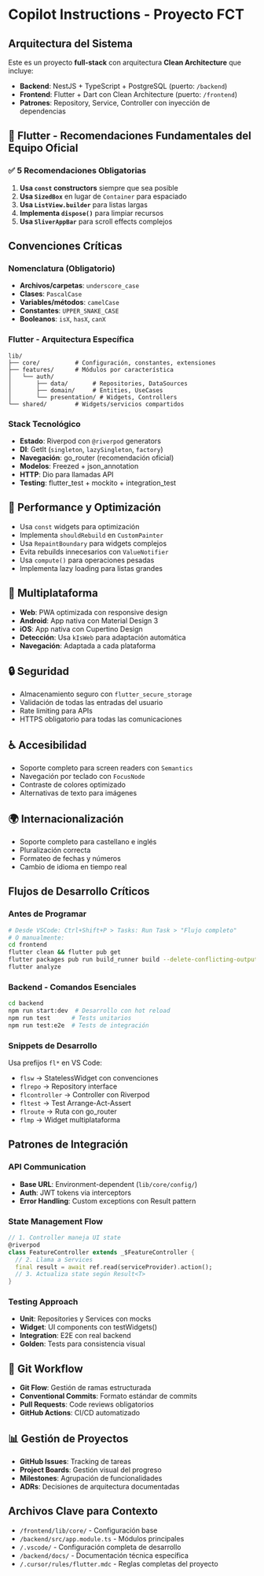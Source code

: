# Copilot Instructions - Proyecto FCT

## Arquitectura del Sistema

Este es un proyecto **full-stack** con arquitectura **Clean Architecture** que incluye:

- **Backend**: NestJS + TypeScript + PostgreSQL (puerto: `/backend`)
- **Frontend**: Flutter + Dart con Clean Architecture (puerto: `/frontend`)  
- **Patrones**: Repository, Service, Controller con inyección de dependencias

## 🎯 Flutter - Recomendaciones Fundamentales del Equipo Oficial

### ✅ 5 Recomendaciones Obligatorias
1. **Usa `const` constructors** siempre que sea posible
2. **Usa `SizedBox`** en lugar de `Container` para espaciado
3. **Usa `ListView.builder`** para listas largas
4. **Implementa `dispose()`** para limpiar recursos
5. **Usa `SliverAppBar`** para scroll effects complejos

## Convenciones Críticas

### Nomenclatura (Obligatorio)
- **Archivos/carpetas**: `underscore_case`
- **Clases**: `PascalCase`
- **Variables/métodos**: `camelCase`  
- **Constantes**: `UPPER_SNAKE_CASE`
- **Booleanos**: `isX`, `hasX`, `canX`

### Flutter - Arquitectura Específica
```
lib/
├── core/          # Configuración, constantes, extensiones
├── features/      # Módulos por característica
│   └── auth/
│       ├── data/       # Repositories, DataSources
│       ├── domain/     # Entities, UseCases
│       └── presentation/ # Widgets, Controllers
└── shared/        # Widgets/servicios compartidos
```

### Stack Tecnológico
- **Estado**: Riverpod con `@riverpod` generators
- **DI**: GetIt (`singleton`, `lazySingleton`, `factory`)
- **Navegación**: go_router (recomendación oficial)
- **Modelos**: Freezed + json_annotation
- **HTTP**: Dio para llamadas API
- **Testing**: flutter_test + mockito + integration_test

## 🚀 Performance y Optimización
- Usa `const` widgets para optimización
- Implementa `shouldRebuild` en `CustomPainter`
- Usa `RepaintBoundary` para widgets complejos
- Evita rebuilds innecesarios con `ValueNotifier`
- Usa `compute()` para operaciones pesadas
- Implementa lazy loading para listas grandes

## 📱 Multiplataforma
- **Web**: PWA optimizada con responsive design
- **Android**: App nativa con Material Design 3
- **iOS**: App nativa con Cupertino Design
- **Detección**: Usa `kIsWeb` para adaptación automática
- **Navegación**: Adaptada a cada plataforma

## 🔒 Seguridad
- Almacenamiento seguro con `flutter_secure_storage`
- Validación de todas las entradas del usuario
- Rate limiting para APIs
- HTTPS obligatorio para todas las comunicaciones

## ♿ Accesibilidad
- Soporte completo para screen readers con `Semantics`
- Navegación por teclado con `FocusNode`
- Contraste de colores optimizado
- Alternativas de texto para imágenes

## 🌍 Internacionalización
- Soporte completo para castellano e inglés
- Pluralización correcta
- Formateo de fechas y números
- Cambio de idioma en tiempo real

## Flujos de Desarrollo Críticos

### Antes de Programar
```bash
# Desde VSCode: Ctrl+Shift+P > Tasks: Run Task > "Flujo completo"
# O manualmente:
cd frontend
flutter clean && flutter pub get
flutter packages pub run build_runner build --delete-conflicting-outputs
flutter analyze
```

### Backend - Comandos Esenciales
```bash
cd backend
npm run start:dev  # Desarrollo con hot reload
npm run test      # Tests unitarios
npm run test:e2e  # Tests de integración
```

### Snippets de Desarrollo
Usa prefijos `fl*` en VS Code:
- `flsw` → StatelessWidget con convenciones
- `flrepo` → Repository interface  
- `flcontroller` → Controller con Riverpod
- `fltest` → Test Arrange-Act-Assert
- `flroute` → Ruta con go_router
- `flmp` → Widget multiplataforma

## Patrones de Integración

### API Communication
- **Base URL**: Environment-dependent (`lib/core/config/`)
- **Auth**: JWT tokens via interceptors
- **Error Handling**: Custom exceptions con Result<T> pattern

### State Management Flow
```dart
// 1. Controller maneja UI state
@riverpod
class FeatureController extends _$FeatureController {
  // 2. Llama a Services
  final result = await ref.read(serviceProvider).action();
  // 3. Actualiza state según Result<T>
}
```

### Testing Approach  
- **Unit**: Repositories y Services con mocks
- **Widget**: UI components con testWidgets()
- **Integration**: E2E con real backend
- **Golden**: Tests para consistencia visual

## 🔧 Git Workflow
- **Git Flow**: Gestión de ramas estructurada
- **Conventional Commits**: Formato estándar de commits
- **Pull Requests**: Code reviews obligatorios
- **GitHub Actions**: CI/CD automatizado

## 📊 Gestión de Proyectos
- **GitHub Issues**: Tracking de tareas
- **Project Boards**: Gestión visual del progreso
- **Milestones**: Agrupación de funcionalidades
- **ADRs**: Decisiones de arquitectura documentadas

## Archivos Clave para Contexto
- `/frontend/lib/core/` - Configuración base
- `/backend/src/app.module.ts` - Módulos principales
- `/.vscode/` - Configuración completa de desarrollo
- `/backend/docs/` - Documentación técnica específica
- `/.cursor/rules/flutter.mdc` - Reglas completas del proyecto
